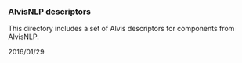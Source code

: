 ### AlvisNLP descriptors

This directory includes a set of Alvis descriptors for components from AlvisNLP.

2016/01/29
